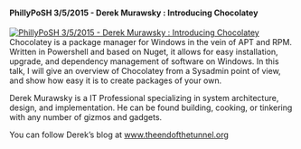 ﻿#### PhillyPoSH 3/5/2015 - Derek Murawsky : Introducing Chocolatey

[![PhillyPoSH 3/5/2015 - Derek Murawsky : Introducing Chocolatey](https://i1.ytimg.com/vi/LqyHyoa_F1c/hqdefault.jpg "PhillyPoSH 3/5/2015 - Derek Murawsky : Introducing Chocolatey")](https://www.youtube.com/watch?v=LqyHyoa_F1c)
Chocolatey is a package manager for Windows in the vein of APT and RPM. Written in Powershell and based on Nuget, it allows for easy installation, upgrade, and dependency management of software on Windows. In this talk, I will give an overview of Chocolatey from a Sysadmin point of view, and show how easy it is to create packages of your own.

Derek Murawsky is a IT Professional specializing in system architecture, design, and implementation. He can be found building, cooking, or tinkering with any number of gizmos and gadgets.

You can follow Derek’s blog at www.theendofthetunnel.org


